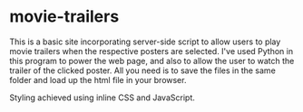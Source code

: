 # movie-trailers
This is a basic site incorporating server-side script to allow users to play movie trailers when the respective posters are selected.
I've used Python in this program to power the web page, and also to allow the user to watch the trailer of the clicked poster.
All you need is to save the files in the same folder and load up the html file in your browser.

Styling achieved using inline CSS and JavaScript.
